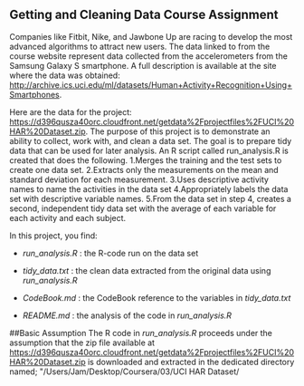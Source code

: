Getting and Cleaning Data Course Assignment
---------------------------------------------------------------

Companies like Fitbit, Nike, and Jawbone Up are racing to develop the most advanced algorithms to attract new users. The data linked to from the course website represent data collected from the accelerometers from the Samsung Galaxy S smartphone. A full description is available at the site where the data was obtained: 
<http://archive.ics.uci.edu/ml/datasets/Human+Activity+Recognition+Using+Smartphones>. 

Here are the data for the project: 
<https://d396qusza40orc.cloudfront.net/getdata%2Fprojectfiles%2FUCI%20HAR%20Dataset.zip>.
The purpose of this project is to demonstrate an ability to collect, work with, and clean a data set. The goal is to prepare tidy data that can be used for later analysis.
An R script called run_analysis.R is created that does the following. 
1.Merges the training and the test sets to create one data set.
2.Extracts only the measurements on the mean and standard deviation for each measurement. 
3.Uses descriptive activity names to name the activities in the data set
4.Appropriately labels the data set with descriptive variable names. 
5.From the data set in step 4, creates a second, independent tidy data set with the average of each variable for each activity and each subject.

In this project, you find:

- *run_analysis.R* : the R-code run on the data set

- *tidy_data.txt* : the clean data extracted from the original data using *run_analysis.R*

- *CodeBook.md* : the CodeBook reference to the variables in *tidy_data.txt*

- *README.md* : the analysis of the code in *run_analysis.R*

##Basic Assumption
The R code in *run_analysis.R* proceeds under the assumption that the zip file available at <https://d396qusza40orc.cloudfront.net/getdata%2Fprojectfiles%2FUCI%20HAR%20Dataset.zip> is downloaded and extracted in the dedicated directory named;
"/Users/Jam/Desktop/Coursera/03/UCI HAR Dataset/
